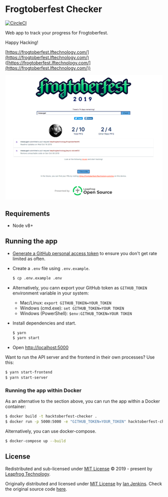 # Frogtoberfest Checker

[![CircleCI](https://circleci.com/gh/leapfrogtechnology/frogtoberfest/tree/master.svg?style=svg)](https://circleci.com/gh/leapfrogtechnology/frogtoberfest/tree/master)

Web app to track your progress for Frogtoberfest.

Happy Hacking!

[https://frogtoberfest.lftechnology.com/](https://frogtoberfest.lftechnology.com/)
([https://frogtoberfest.lftechnology.com/](https://frogtoberfest.lftechnology.com/))

![Screenshot](frogtoberfest-checker.png)

## Requirements

* Node v8+

## Running the app

* [Generate a GitHub personal access token](https://github.com/settings/tokens/new?scopes=&description=Hacktoberfest%20Checker) to ensure you don't get rate limited as often.

* Create a `.env` file using `.env.example`.
  ```bash
  $ cp .env.example .env
  ```

* Alternatively, you cann export your GitHub token as `GITHUB_TOKEN` environment variable in your system:
   * Mac/Linux: `export GITHUB_TOKEN=YOUR_TOKEN`
   * Windows (cmd.exe): `set GITHUB_TOKEN=YOUR TOKEN`
   * Windows (PowerShell): `$env:GITHUB_TOKEN=YOUR TOKEN`

* Install dependencies and start.
  ```bash
  $ yarn
  $ yarn start
  ```

* Open [http://localhost:5000](http://localhost:5000)

Want to run the API server and the frontend in their own processes? Use this:
```bash
$ yarn start-frontend
$ yarn start-server
```

### Running the app within Docker

As an alternative to the section above, you can run the app within a Docker container:

```bash
$ docker build -t hacktoberfest-checker .
$ docker run -p 5000:5000 -e "GITHUB_TOKEN=YOUR_TOKEN" hacktoberfest-checker
```

Alternatively, you can use docker-compose.

```bash
$ docker-compose up --build
```

## License

Redistributed and sub-licensed under [MIT License](LICENSE) © 2019 - present by [Leapfrog Technology](https://github.com/leapfrogtechnology).

Originally distributed and licensed under [MIT License](https://github.com/jenkoian/hacktoberfest-checker/LICENSE) by [Ian Jenkins](https://github.com/jenkoian). Check the original source code [here](https://github.com/jenkoian/hacktoberfest-checker).

